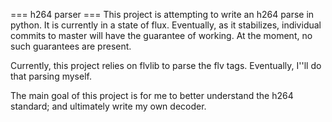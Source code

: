 === h264 parser ===
This project is attempting to write an h264 parse in python. It is currently
in a state of flux. Eventually, as it stabilizes, individual commits to master
will have the guarantee of working. At the moment, no such guarantees are present.

Currently, this project relies on flvlib to parse the flv tags. Eventually, I''ll do that
parsing myself.

The main goal of this project is for me to better understand the h264 standard; and 
ultimately write my own decoder.

